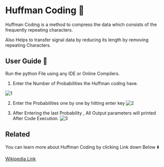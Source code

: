 
# Huffman Coding 📡

Huffman Coding is a method to compress the data which consists of the frequently repeating characters. 

Also Helps to transfer signal data by reducing its length by removing repeating Characters.


## User Guide 📓

Run the python File using any IDE or Online Compilers.

1) Enter the Number of Probabilities the Huffman coding have.

![1](https://github.com/Nickynavile/Huffman-coding/assets/107682390/03c70638-d1bf-4265-90a7-32388f2f5e2d)

2) Enter the Probabilities one by one by hitting enter key
![2](https://github.com/Nickynavile/Huffman-coding/assets/107682390/eac0824d-0909-40e6-bf21-494d132a528a)

3) After Entering the last Probability , All Output parameters will printed After Code Execution.
![3](https://github.com/Nickynavile/Huffman-coding/assets/107682390/165864ed-d2cf-4695-96d6-70fb04a3495b)

## Related

You can learn more about Huffman Coding by clicking Link down Below ⬇️

[Wikipedia Link](https://en.wikipedia.org/wiki/Huffman_coding)

